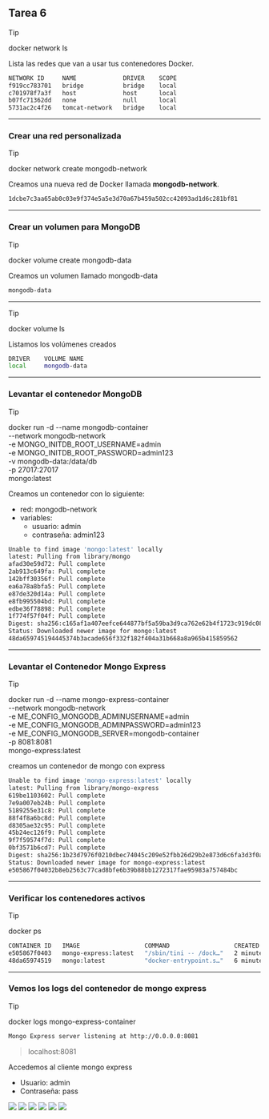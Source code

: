 ## Tarea 6
> [!TIP]
> docker network ls

Lista las redes que van a usar tus contenedores Docker.
```bash
NETWORK ID     NAME             DRIVER    SCOPE
f919cc783701   bridge           bridge    local
c701978f7a3f   host             host      local
b07fc71362dd   none             null      local
5731ac2c4f26   tomcat-network   bridge    local
```
---
### Crear una red personalizada
> [!TIP]
> docker network create mongodb-network

Creamos una nueva red de Docker llamada **mongodb-network**.
```bash
1dcbe7c3aa65ab0c03e9f374e5a5e3d70a67b459a502cc42093ad1d6c281bf81
```
---
### Crear un volumen para MongoDB
> [!TIP]
> docker volume create mongodb-data

Creamos un volumen llamado mongodb-data
```bash
mongodb-data
```
---
> [!TIP]
> docker volume ls

Listamos los volúmenes creados
```bash
DRIVER    VOLUME NAME
local     mongodb-data
```
---
### Levantar el contenedor MongoDB
> [!TIP]
> docker run -d --name mongodb-container \
> --network mongodb-network \
> -e MONGO_INITDB_ROOT_USERNAME=admin \
> -e MONGO_INITDB_ROOT_PASSWORD=admin123 \
> -v mongodb-data:/data/db \
> -p 27017:27017 \
> mongo:latest

Creamos un contenedor con lo siguiente:
- red: mongodb-network
- variables: 
  - usuario: admin
  - contraseña: admin123
```bash
Unable to find image 'mongo:latest' locally
latest: Pulling from library/mongo
afad30e59d72: Pull complete 
2ab913c649fa: Pull complete 
142bff30356f: Pull complete 
ea6a78a8bfa5: Pull complete 
e87de320d14a: Pull complete 
e8fb995504bd: Pull complete 
edbe36f78898: Pull complete 
1f774f57f04f: Pull complete 
Digest: sha256:c165af1a407eefce644877bf5a59ba3d9ca762e62b4f1723c919dc08dc32f4d0
Status: Downloaded newer image for mongo:latest
48da659745194445374b3acade656f332f182f404a31b668a8a965b415859562
```
---
### Levantar el Contenedor Mongo Express
> [!TIP]
> docker run -d --name mongo-express-container \
> --network mongodb-network \
> -e ME_CONFIG_MONGODB_ADMINUSERNAME=admin \
> -e ME_CONFIG_MONGODB_ADMINPASSWORD=admin123 \
> -e ME_CONFIG_MONGODB_SERVER=mongodb-container \
> -p 8081:8081 \
> mongo-express:latest

creamos un contenedor de mongo con express
```bash
Unable to find image 'mongo-express:latest' locally
latest: Pulling from library/mongo-express
619be1103602: Pull complete 
7e9a007eb24b: Pull complete 
5189255e31c8: Pull complete 
88f4f8a6bc8d: Pull complete 
d8305ae32c95: Pull complete 
45b24ec126f9: Pull complete 
9f7f59574f7d: Pull complete 
0bf3571b6cd7: Pull complete 
Digest: sha256:1b23d7976f0210dbec74045c209e52fbb26d29b2e873d6c6fa3d3f0ae32c2a64
Status: Downloaded newer image for mongo-express:latest
e505867f04032b8eb2563c77cad8bfe6b39b88bb1272317fae95983a757484bc
```
---
### Verificar los contenedores activos
> [!TIP]
> docker ps

```bash
CONTAINER ID   IMAGE                  COMMAND                  CREATED         STATUS         PORTS                                           NAMES
e505867f0403   mongo-express:latest   "/sbin/tini -- /dock…"   2 minutes ago   Up 2 minutes   0.0.0.0:8081->8081/tcp, :::8081->8081/tcp       mongo-express-container
48da65974519   mongo:latest           "docker-entrypoint.s…"   6 minutes ago   Up 6 minutes   0.0.0.0:27017->27017/tcp, :::27017->27017/tcp   mongodb-container
```
---
### Vemos los logs del contenedor de mongo express
> [!TIP]
> docker logs mongo-express-container

```bash
Mongo Express server listening at http://0.0.0.0:8081
```

> localhost:8081

Accedemos al cliente mongo express
- Usuario: admin
- Contraseña: pass

<img src="../img/localhost:8081.png">
<img src="../img/mongo-express.png">
<img src="../img/testdb.png">
<img src="../img/users.png">
<img src="../img/create-user-mongo-express.png">
<img src="../img/create-user-success.png">
